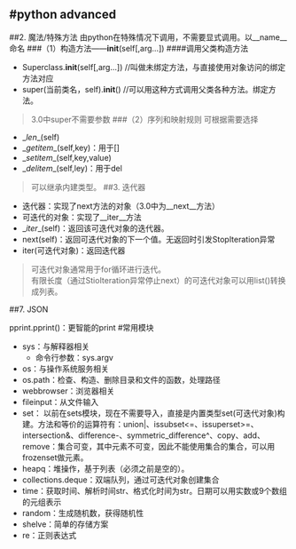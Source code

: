 #python advanced
------------------------

##2. 魔法/特殊方法
由python在特殊情况下调用，不需要显式调用。以__name__命名
###（1）构造方法——__init__(self[,arg...])
####调用父类构造方法
* Superclass.__init__(self[,arg...])  //叫做未绑定方法，与直接使用对象访问的绑定方法对应
* super(当前类名，self).__init__()	  //可以用这种方式调用父类各种方法。绑定方法。
> 3.0中super不需要参数
###（2）序列和映射规则
可根据需要选择

* \__len__(self)
* \__getitem__(self,key)：用于[]
* \__setitem__(self,key,value)
* \__delitem__(self,ley)：用于del
> 可以继承内建类型。
##3. 迭代器
* 迭代器：实现了next方法的对象（3.0中为__next__方法）
* 可迭代的对象：实现了__iter__方法
* \__iter__(self)：返回该可迭代对象的迭代器。
* next(self)：返回可迭代对象的下一个值。无返回时引发StopIteration异常
* iter(可迭代对象)：返回迭代器
> 可迭代对象通常用于for循环进行迭代。<br/>
> 有限长度（通过StioIteration异常停止next）的可迭代对象可以用list()转换成列表。


##7. JSON



pprint.pprint()：更智能的print
#常用模块
* sys：与解释器相关
	* 命令行参数：sys.argv
* os：与操作系统服务相关
* os.path：检查、构造、删除目录和文件的函数，处理路径
* webbrowser：浏览器相关
* fileinput：从文件输入
* set： 以前在sets模块，现在不需要导入，直接是内置类型set(可迭代对象)构建。方法和等价的运算符有：union|、issubset<=、issuperset>=、intersection&、difference-、symmetric_difference^、copy、add、remove：集合可变，其中元素不可变，因此不能使用集合的集合，可以用frozenset做元素。
* heapq：堆操作，基于列表（必须之前是空的）。
* collections.deque：双端队列，通过可迭代对象创建集合
* time：获取时间、解析时间str、格式化时间为str。日期可以用实数或9个数组的元组表示
* random：生成随机数，获得随机性
* shelve：简单的存储方案
* re：正则表达式